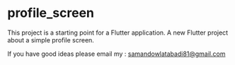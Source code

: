 # profile_screen
This project is a starting point for a Flutter application.
A new Flutter project about a simple profile screen.

If you have good ideas please email my : samandowlatabadi81@gmail.com
